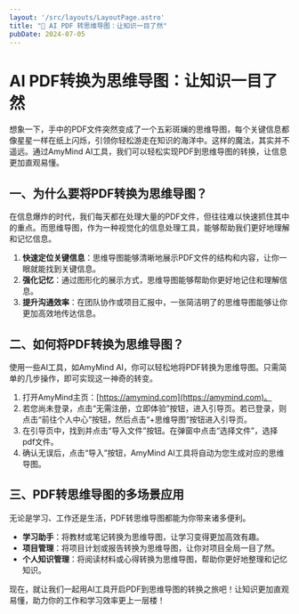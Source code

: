 ```yaml
---
layout: '/src/layouts/LayoutPage.astro'
title: "📃 AI PDF 转思维导图：让知识一目了然"
pubDate: 2024-07-05
---
```

# AI PDF转换为思维导图：让知识一目了然

想象一下，手中的PDF文件突然变成了一个五彩斑斓的思维导图，每个关键信息都像星星一样在纸上闪烁，引领你轻松游走在知识的海洋中。这样的魔法，其实并不遥远。通过AmyMind AI工具，我们可以轻松实现PDF到思维导图的转换，让信息更加直观易懂。

## 一、为什么要将PDF转换为思维导图？

在信息爆炸的时代，我们每天都在处理大量的PDF文件，但往往难以快速抓住其中的重点。而思维导图，作为一种视觉化的信息处理工具，能够帮助我们更好地理解和记忆信息。

1. **快速定位关键信息**：思维导图能够清晰地展示PDF文件的结构和内容，让你一眼就能找到关键信息。
2. **强化记忆**：通过图形化的展示方式，思维导图能够帮助你更好地记住和理解信息。
3. **提升沟通效率**：在团队协作或项目汇报中，一张简洁明了的思维导图能够让你更加高效地传达信息。

## 二、如何将PDF转换为思维导图？

使用一些AI工具，如AmyMind AI，你可以轻松地将PDF转换为思维导图。只需简单的几步操作，即可实现这一神奇的转变。

1. 打开AmyMind主页：[https://amymind.com](https://amymind.com)。
2. 若您尚未登录，点击“无需注册，立即体验”按钮，进入引导页。若已登录，则点击“前往个人中心”按钮，然后点击“+思维导图”按钮进入引导页。
3. 在引导页中，找到并点击“导入文件”按钮。在弹窗中点击“选择文件”，选择pdf文件。
4. 确认无误后，点击“导入”按钮，AmyMind AI工具将自动为您生成对应的思维导图。

##  三、PDF转思维导图的多场景应用

无论是学习、工作还是生活，PDF转思维导图都能为你带来诸多便利。

* **学习助手**：将教材或笔记转换为思维导图，让学习变得更加高效有趣。
* **项目管理**：将项目计划或报告转换为思维导图，让你对项目全局一目了然。
* **个人知识管理**：将阅读材料或心得转换为思维导图，帮助你更好地整理和记忆知识。

现在，就让我们一起用AI工具开启PDF到思维导图的转换之旅吧！让知识更加直观易懂，助力你的工作和学习效率更上一层楼！
